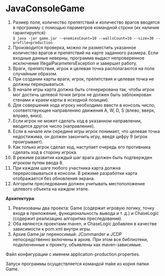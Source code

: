 # JavaConsoleGame

1. Размер поля, количество препятствий и количество врагов вводятся в программу с помощью параметров командной строки (их наличие гарантируется):<br>
`$ java -jar game.jar --enemiesCount=10 --wallsCount=10 --size=30 --profile=production`
2. Производится проверка, можно ли разместить указанное количество врагов и препятствий на карте заданного размера. Если входные данные неверны, программа выдаст непроверенное исключение IllegalParametersException и завершит работу.
3. Враги, препятствия, игрок и целевая точка располагаются на поле случайным образом.
4. При создании карты враги, игрок, препятствия и целевая точка не должны перекрываться.
5. В начале игры карта должна быть сгенерирована так, чтобы игрок мог достичь целевой точки (игрок не должен быть заблокирован стенами и краем карты в исходной позиции).
6. Для совершения хода игроку необходимо ввести в консоль число, соответствующее направлению движения A, W, D, S (влево, вверх, вправо, вниз).
7. Если игрок не может сделать ход в указанном направлении, вводится другое число (направление).
8. Если в начале или середине игры игрок понимает, что целевая точка недостижима, он должен закончить игру, введя цифру 9 (игрок проигрывает).
9. Как только игрок сделал ход, наступает очередь его противника сделать ход в сторону игрока.
10. В режиме развития каждый шаг врага должен быть подтвержден игроком путем ввода 8.
11. При каждом шаге любого участника карта должна перерисовываться в консоли. В режиме разработки карта отображается без обновления экрана.
12. Алгоритм преследования должен учитывать местоположение целевого объекта на каждом этапе.

**Архитектура**:
1. Реализованы два проекта: Game (содержит игровую логику, точку входа в приложение, функциональность вывода и т. д.) и ChaseLogic (содержит реализацию алгоритма преследования).
2. Оба являются проектами maven, и ChaseLogic добавлен в качестве зависимости к pom.xml внутри игры.
3. Архив Game.jar переносимый: JCommander и JCDP непосредственно включены в архив. При этом все библиотеки, подключенные к проекту, объявлены как maven-зависимые.

Файл конфигурации с именем application-production.properties.

Запуск программы осуществляется командой make из корня папки Game.